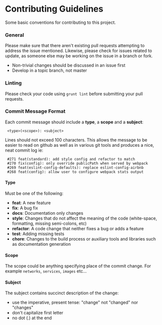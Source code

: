 # Contributing Guidelines

Some basic conventions for contributing to this project.

### General

Please make sure that there aren't existing pull requests attempting to address the issue mentioned. Likewise, please check for issues related to update, as someone else may be working on the issue in a branch or fork.

* Non-trivial changes should be discussed in an issue first
* Develop in a topic branch, not master

### Linting

Please check your code using `grunt lint` before submitting your pull requests.

### Commit Message Format

Each commit message should include a **type**, a **scope** and a **subject**:

```
 <type>(<scope>): <subject>
```

Lines should not exceed 100 characters. This allows the message to be easier to read on github as well as in various git tools and produces a nice, neat commit log ie:

```
 #271 feat(standard): add style config and refactor to match
 #270 fix(config): only override publicPath when served by webpack
 #269 feat(eslint-config-defaults): replace eslint-config-airbnb
 #268 feat(config): allow user to configure webpack stats output
```

#### Type

Must be one of the following:

* **feat**: A new feature
* **fix**: A bug fix
* **docs**: Documentation only changes
* **style**: Changes that do not affect the meaning of the code (white-space, formatting, missing
  semi-colons, etc)
* **refactor**: A code change that neither fixes a bug or adds a feature
* **test**: Adding missing tests
* **chore**: Changes to the build process or auxiliary tools and libraries such as documentation
  generation

#### Scope

The scope could be anything specifying place of the commit change. For example `networks`,
`services`, `images` etc...

#### Subject

The subject contains succinct description of the change:

* use the imperative, present tense: "change" not "changed" nor "changes"
* don't capitalize first letter
* no dot (.) at the end
